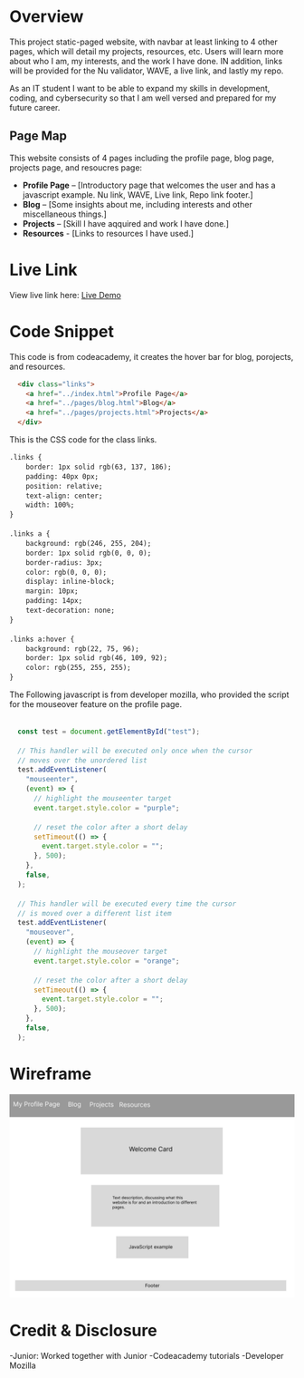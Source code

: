 # Overview
This project static-paged  website, with navbar at least linking to 4 other pages, which will detail my projects, resources, etc. Users will learn more about who I am, my interests, and the work I have done. IN addition, links will be provided for the Nu validator, WAVE, a live link, and lastly my repo.

As an IT student I want to be able to expand my skills in development, coding, and cybersecurity so that I am well versed and prepared for my future career.

## Page Map

This website consists of 4 pages including the profile page, blog page, projects page, and resoucres page:

- **Profile Page** – [Introductory page that welcomes the user and has a javascript example. Nu link, WAVE, Live link, Repo link footer.]  
- **Blog** – [Some insights about me, including interests and other miscellaneous things.]  
- **Projects** – [Skill I have aqquired and work I have done.]  
- **Resources** - [Links to resources I have used.]
 

# Live Link

View live link here: [Live Demo](https://mdukes0.github.io/mdukes0/)

# Code Snippet

This code is from codeacademy, it creates the hover bar for blog, porojects, and resources.

<!-- Codeacademy -->

```html
  <div class="links">
    <a href="../index.html">Profile Page</a>
    <a href="../pages/blog.html">Blog</a>
    <a href="../pages/projects.html">Projects</a>
  </div>
```

This is the CSS code for the class links.

  <!-- CSS for codeacademy -->

```html
.links {
	border: 1px solid rgb(63, 137, 186);
	padding: 40px 0px;
	position: relative;
	text-align: center;
	width: 100%;
}

.links a {
	background: rgb(246, 255, 204);
	border: 1px solid rgb(0, 0, 0);
	border-radius: 3px;
	color: rgb(0, 0, 0);
	display: inline-block;
	margin: 10px;
	padding: 14px;
	text-decoration: none;
}

.links a:hover {
	background: rgb(22, 75, 96);
	border: 1px solid rgb(46, 109, 92);
	color: rgb(255, 255, 255);
}
```

The Following javascript is from developer mozilla, who provided the script for the mouseover feature on the profile page. 

```Javascript

  const test = document.getElementById("test");

  // This handler will be executed only once when the cursor
  // moves over the unordered list
  test.addEventListener(
    "mouseenter",
    (event) => {
      // highlight the mouseenter target
      event.target.style.color = "purple";

      // reset the color after a short delay
      setTimeout(() => {
        event.target.style.color = "";
      }, 500);
    },
    false,
  );

  // This handler will be executed every time the cursor
  // is moved over a different list item
  test.addEventListener(
    "mouseover",
    (event) => {
      // highlight the mouseover target
      event.target.style.color = "orange";

      // reset the color after a short delay
      setTimeout(() => {
        event.target.style.color = "";
      }, 500);
    },
    false,
  );

```

# Wireframe

![Profile Wireframe](./images/profile-wireframe.png)


# Credit & Disclosure

-Junior: Worked together with Junior
-Codeacademy tutorials
-Developer Mozilla


